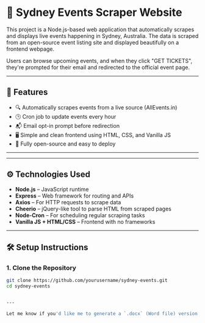 # 🎉 Sydney Events Scraper Website

This project is a Node.js-based web application that automatically scrapes and displays live events happening in Sydney, Australia. The data is scraped from an open-source event listing site and displayed beautifully on a frontend webpage.

Users can browse upcoming events, and when they click "GET TICKETS", they're prompted for their email and redirected to the official event page.

---

## 📌 Features

- 🔍 Automatically scrapes events from a live source (AllEvents.in)
- 🕒 Cron job to update events every hour
- 📬 Email opt-in prompt before redirection
- 🖥️ Simple and clean frontend using HTML, CSS, and Vanilla JS
- 🚀 Fully open-source and easy to deploy

---




---

## ⚙️ Technologies Used

- **Node.js** – JavaScript runtime
- **Express** – Web framework for routing and APIs
- **Axios** – For HTTP requests to scrape data
- **Cheerio** – jQuery-like tool to parse HTML from scraped pages
- **Node-Cron** – For scheduling regular scraping tasks
- **Vanilla JS + HTML/CSS** – Frontend with no frameworks

---

## 🛠️ Setup Instructions

### 1. Clone the Repository

```bash
git clone https://github.com/yourusername/sydney-events.git
cd sydney-events


---

Let me know if you'd like me to generate a `.docx` (Word file) version of this for your submission.

